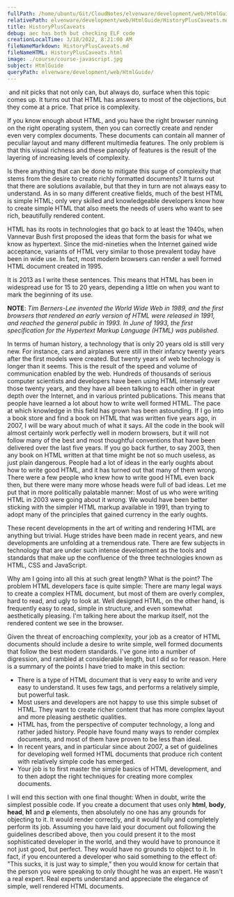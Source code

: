 ```yaml
---
fullPath: /home/ubuntu/Git/CloudNotes/elvenware/development/web/HtmlGuide/HistoryPlusCaveats.md
relativePath: elvenware/development/web/HtmlGuide/HistoryPlusCaveats.md
title: HistoryPlusCaveats
debug: aec has both but checking ELF code
creationLocalTime: 3/18/2022, 8:21:00 AM
fileNameMarkdown: HistoryPlusCaveats.md
fileNameHTML: HistoryPlusCaveats.html
image: ./course/course-javascript.jpg
subject: HtmlGuide
queryPath: elvenware/development/web/HtmlGuide/
---
```


<!-- toc -->
<!-- tocstop -->

 and nit picks that not only can, but always do, surface when this topic
comes up. It turns out that HTML has answers to most of the objections,
but they come at a price. That price is complexity.

If you know enough about HTML, and you have the right browser running on
the right operating system, then you can correctly create and render
even very complex documents. These documents can contain all manner of
peculiar layout and many different multimedia features. The only problem
is that this visual richness and these panoply of features is the result
of the layering of increasing levels of complexity.

Is there anything that can be done to mitigate this surge of complexity
that stems from the desire to create richly formatted documents? It
turns out that there are solutions available, but that they in turn are
not always easy to understand. As in so many different creative fields,
much of the best HTML is simple HTML; only very skilled and
knowledgeable developers know how to create simple HTML that also meets
the needs of users who want to see rich, beautifully rendered content.

HTML has its roots in technologies that go back to at least the 1940s,
when Vannevar Bush first proposed the ideas that form the basis for what
we know as hypertext. Since the mid-nineties when the Internet gained
wide acceptance, variants of HTML very similar to those prevalent today
have been in wide use. In fact, most modern browsers can render a well
formed HTML document created in 1995.

It is 2013 as I write these sentences. This means that HTML has been in
widespread use for 15 to 20 years, depending a little on when you want
to mark the beginning of its use.

**NOTE**: *Tim Berners-Lee invented the World Wide Web in 1989, and the
first browsers that rendered an early version of HTML were released in
1991, and reached the general public in 1993. In June of 1993, the first
specification for the Hypertext Markup Language (HTML) was published.*

In terms of human history, a technology that is only 20 years old is
still very new. For instance, cars and airplanes were still in their
infancy twenty years after the first models were created. But twenty
years of web technology is longer than it seems. This is the result of
the speed and volume of communication enabled by the web. Hundreds of
thousands of serious computer scientists and developers have been using
HTML intensely over those twenty years, and they have all been talking
to each other in great depth over the Internet, and in various printed
publications. This means that people have learned a lot about how to
write well formed HTML. The pace at which knowledge in this field has
grown has been astounding. If I go into a book store and find a book on
HTML that was written five years ago, in 2007, I will be wary about much
of what it says. All the code in the book will almost certainly work
perfectly well in modern browsers, but it will not follow many of the
best and most thoughtful conventions that have been delivered over the
last five years. If you go back further, to say 2003, then any book on
HTML written at that time might be not so much useless, as just plain
dangerous. People had a lot of ideas in the early oughts about how to
write good HTML, and it has turned out that many of them wrong. There
were a few people who knew how to write good HTML even back then, but
there were many more whose heads were full of bad ideas. Let me put that
in more politically palatable manner: Most of us who were writing HTML
in 2003 were going about it wrong. We would have been better sticking
with the simpler HTML markup available in 1991, than trying to adopt
many of the principles that gained currency in the early oughts.

These recent developments in the art of writing and rendering HTML are
anything but trivial. Huge strides have been made in recent years, and
new developments are unfolding at a tremendous rate. There are few
subjects in technology that are under such intense development as the
tools and standards that make up the confluence of the three
technologies known as HTML, CSS and JavaScript.

Why am I going into all this at such great length? What is the point?
The problem HTML developers face is quite simple: There are many legal
ways to create a complex HTML document, but most of them are overly
complex, hard to read, and ugly to look at. Well designed HTML, on the
other hand, is frequently easy to read, simple in structure, and even
somewhat aesthetically pleasing. I'm talking here about the markup
itself, not the rendered content we see in the browser.

Given the threat of encroaching complexity, your job as a creator of
HTML documents should include a desire to write simple, well formed
documents that follow the best modern standards. I've gone into a number
of digression, and rambled at considerable length, but I did so for
reason. Here is a summary of the points I have tried to make in this
section:

-   There is a type of HTML document that is very easy to write and very
    easy to understand. It uses few tags, and performs a relatively
    simple, but powerful task.
-   Most users and developers are not happy to use this simple subset of
    HTML. They want to create richer content that has more complex
    layout and more pleasing aesthetic qualities.
-   HTML has, from the perspective of computer technology, a long and
    rather jaded history. People have found many ways to render complex
    documents, and most of them have proven to be less than ideal.
-   In recent years, and in particular since about 2007, a set of
    guidelines for developing well formed HTML documents that produce
    rich content with relatively simple code has emerged.
-   Your job is to first master the simple basics of HTML development,
    and to then adopt the right techniques for creating more complex
    documents.

I will end this section with one final thought: When in doubt, write the
simplest possible code. If you create a document that uses only
**html**, **body**, **head**, **h1** and **p** elements, then absolutely
no one has any grounds for objecting to it. It would render correctly,
and it would fully and completely perform its job. Assuming you have
laid your document out following the guidelines described above, then
you could present it to the most sophisticated developer in the world,
and they would have to pronounce it not just good, but perfect. They
would have no grounds to object to it. In fact, if you encountered a
developer who said something to the effect of: "This sucks, it is just
way to simple," then you would know for certain that the person you were
speaking to only thought he was an expert. He wasn't a real expert. Real
experts understand and appreciate the elegance of simple, well rendered
HTML documents.

